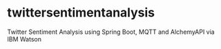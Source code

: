 # twittersentimentanalysis
Twitter Sentiment Analysis using Spring Boot, MQTT and AlchemyAPI via IBM Watson
